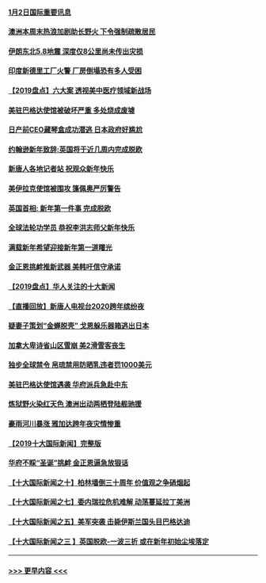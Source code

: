 #### [1月2日国际重要讯息](../pages/prog202/a102743488.md?t=01022022) 
#### [澳洲本周末热浪加剧助长野火 下令强制疏散居民](../pages/prog202/a102743421.md?t=01022022) 
#### [伊朗东北5.8地震 深度仅8公里尚未传出灾损](../pages/prog202/a102743396.md?t=01022022) 
#### [印度新德里工厂火警 厂房倒塌恐有多人受困](../pages/prog202/a102743386.md?t=01022022) 
#### [【2019盘点】六大案 透视美中医疗领域新战场](../pages/prog202/a102743227.md?t=01022022) 
#### [美驻巴格达使馆被破坏严重 多处烧成废墟](../pages/prog202/a102743244.md?t=01022022) 
#### [日产前CEO藏琴盒成功潜逃 日本政府好尴尬](../pages/prog202/a102742937.md?t=01022022) 
#### [约翰逊新年致辞:英国将于近几周内完成脱欧](../pages/prog202/a102742956.md?t=01022022) 
#### [新唐人各地记者站 祝观众新年快乐](../pages/prog202/a102742785.md?t=01022022) 
#### [美伊拉克使馆被围攻 篷佩奥严厉警告](../pages/prog202/a102742994.md?t=01022022) 
#### [英国首相: 新年第一件事 完成脱欧](../pages/prog202/a102742907.md?t=01022022) 
#### [全球法轮功学员 恭祝李洪志师父新年快乐](../pages/prog202/a102742900.md?t=01022022) 
#### [满载新年希望迎接新年第一道曙光](../pages/prog202/a102742809.md?t=01022022) 
#### [金正恩挑衅推新武器 美韩吁信守承诺](../pages/prog202/a102742799.md?t=01022022) 
#### [【2019盘点】华人关注的十大新闻](../pages/prog202/a102742748.md?t=01022022) 
#### [【直播回放】新唐人电视台2020跨年缤纷夜](../pages/prog202/a102738273.md?t=01022022) 
#### [疑妻子策划“金蝉脱壳” 戈恩躲乐器箱逃出日本](../pages/prog202/a102742535.md?t=01022022) 
#### [加拿大卑诗省山区雪崩 美2滑雪客丧生](../pages/prog202/a102742491.md?t=01022022) 
#### [独步全球禁令 帛琉禁用防晒乳违者罚1000美元](../pages/prog202/a102742478.md?t=01022022) 
#### [美驻巴格达使馆遇袭 华府派兵急赴中东](../pages/prog202/a102742451.md?t=01022022) 
#### [炼狱野火染红天色 澳洲出动两栖登陆舰驰援](../pages/prog202/a102742433.md?t=01022022) 
#### [豪雨河川暴涨 雅加达跨年夜灾情惨重](../pages/prog202/a102742271.md?t=01022022) 
#### [【2019十大国际新闻】完整版](../pages/prog202/a102742169.md?t=01022022) 
#### [华府不睬“圣诞”挑衅 金正恩逼急放狠话](../pages/prog202/a102742238.md?t=01022022) 
#### [【十大国际新闻之十】柏林墙倒三十周年 价值观之争硝烟起](../pages/prog202/a102736941.md?t=01022022) 
#### [【十大国际新闻之七】委内瑞拉危机难解 动荡蔓延拉丁美洲](../pages/prog202/a102736943.md?t=01022022) 
#### [【十大国际新闻之五】美军突袭 击毙伊斯兰国头目巴格达迪](../pages/prog202/a102736939.md?t=01022022) 
#### [【十大国际新闻之三 】英国脱欧-一波三折 或在新年初始尘埃落定](../pages/prog202/a102736926.md?t=01022022) 

----
#### [ >>> 更早内容 <<< ](../indexes/prog202-earlier.md)
